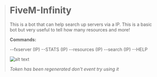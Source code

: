 > # FiveM-Infinity
> This is a bot that can help search up servers via a IP. This is a basic bot but very useful to tell how many resources and more!
> 
> 
> 
> **Commands:**
> 
> --fxserver (IP)
> --STATS (IP)
> --resources (IP)
> --search (IP)
> --HELP
> 
> ![alt text](https://cdn.discordapp.com/attachments/716014742463840257/786294534807486474/unknown.png)
>  
> 
>  
> *Token has been regenerated don't event try using it*
